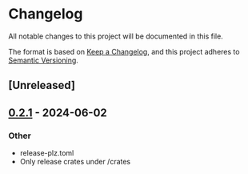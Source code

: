 # Changelog
All notable changes to this project will be documented in this file.

The format is based on [Keep a Changelog](https://keepachangelog.com/en/1.0.0/),
and this project adheres to [Semantic Versioning](https://semver.org/spec/v2.0.0.html).

## [Unreleased]

## [0.2.1](https://github.com/marc2332/freya/compare/torin-v0.2.0...torin-v0.2.1) - 2024-06-02

### Other
- release-plz.toml
- Only release crates under /crates
